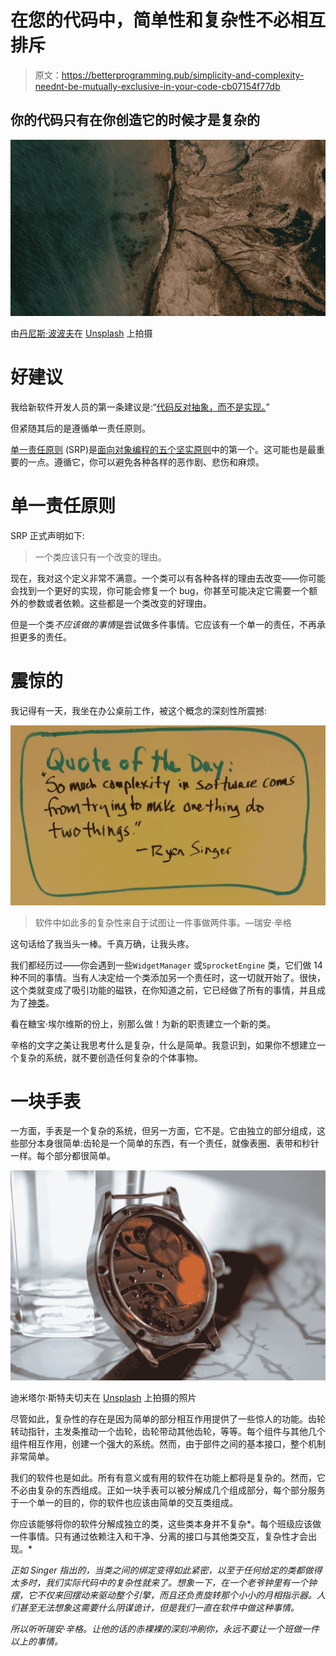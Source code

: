# 在您的代码中，简单性和复杂性不必相互排斥

> 原文：<https://betterprogramming.pub/simplicity-and-complexity-neednt-be-mutually-exclusive-in-your-code-cb07154f77db>

## 你的代码只有在你创造它的时候才是复杂的

![](img/d049b6550265f0e09710d940b606a0a5.png)

由[丹尼斯·波波夫](https://unsplash.com/@nedlevart?utm_source=unsplash&utm_medium=referral&utm_content=creditCopyText)在 [Unsplash](https://unsplash.com/t/nature?utm_source=unsplash&utm_medium=referral&utm_content=creditCopyText) 上拍摄

# 好建议

我给新软件开发人员的第一条建议是:“[代码反对抽象，而不是实现。](https://drive.google.com/file/d/0ByOwmqah_nuGNHEtcU5OekdDMkk/view)”

但紧随其后的是遵循单一责任原则。

[单一责任原则](https://drive.google.com/file/d/0ByOwmqah_nuGNHEtcU5OekdDMkk/view) (SRP)是[面向对象编程的五个坚实原则](http://www.butunclebob.com/ArticleS.UncleBob.PrinciplesOfOod)中的第一个。这可能也是最重要的一点。遵循它，你可以避免各种各样的恶作剧、悲伤和麻烦。

# 单一责任原则

SRP 正式声明如下:

> 一个类应该只有一个改变的理由。

现在，我对这个定义非常不满意。一个类可以有各种各样的理由去改变——你可能会找到一个更好的实现，你可能会修复一个 bug，你甚至可能决定它需要一个额外的参数或者依赖。这些都是一个类改变的好理由。

但是一个类*不应该做的事情*是尝试做多件事情。它应该有一个单一的责任，不再承担更多的责任。

# 震惊的

我记得有一天，我坐在办公桌前工作，被这个概念的深刻性所震撼:

![](img/60fa700609bd8a5b18e2ebb79174d122.png)

> 软件中如此多的复杂性来自于试图让一件事做两件事。—瑞安·辛格

这句话给了我当头一棒。千真万确，让我头疼。

我们都经历过——你会遇到一些`WidgetManager` 或`SprocketEngine` 类，它们做 14 种不同的事情。当有人决定给一个类添加另一个责任时，这一切就开始了。很快，这个类就变成了吸引功能的磁铁，在你知道之前，它已经做了所有的事情，并且成为了[神类](https://en.wikipedia.org/wiki/God_object)。

看在糖宝·埃尔维斯的份上，别那么做！为新的职责建立一个新的类。

辛格的文字之美让我思考什么是复杂，什么是简单。我意识到，如果你不想建立一个复杂的系统，就不要创造任何复杂的个体事物。

# 一块手表

一方面，手表是一个复杂的系统，但另一方面，它不是。它由独立的部分组成，这些部分本身很简单:齿轮是一个简单的东西，有一个责任，就像表圈、表带和秒针一样。每个部分都很简单。

![](img/a6c4d586cc378054bf5f1e0c0ba07cb5.png)

迪米塔尔·斯特夫切夫在 [Unsplash](https://unsplash.com?utm_source=medium&utm_medium=referral) 上拍摄的照片

尽管如此，复杂性的存在是因为简单的部分相互作用提供了一些惊人的功能。齿轮转动指针，主发条推动一个齿轮，齿轮带动其他齿轮，等等。每个组件与其他几个组件相互作用，创建一个强大的系统。然而，由于部件之间的基本接口，整个机制非常简单。

我们的软件也是如此。所有有意义或有用的软件在功能上都将是复杂的。然而，它不必由复杂的东西组成。正如一块手表可以被分解成几个组成部分，每个部分服务于一个单一的目的，你的软件也应该由简单的交互类组成。

你应该能够将你的软件分解成独立的类，这些类本身并不复杂*。每个班级应该做一件事情。只有通过依赖注入和干净、分离的接口与其他类交互，复杂性才会出现。*

*正如 Singer 指出的，当类之间的绑定变得如此紧密，以至于任何给定的类都做得太多时，我们实际代码中的复杂性就来了。想象一下，在一个老爷钟里有一个钟摆，它不仅来回摆动来驱动整个引擎，而且还负责旋转那个小小的月相指示器。人们甚至无法想象这需要什么阴谋诡计，但是我们一直在软件中做这种事情。*

*所以听听瑞安·辛格。让他的话的赤裸裸的深刻冲刷你，永远不要让一个班做一件以上的事情。*